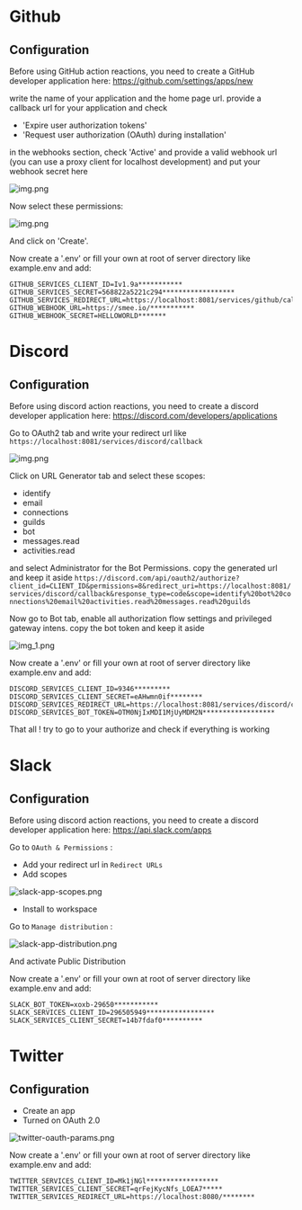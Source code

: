 # Github

## Configuration

Before using GitHub action reactions, you need to create a GitHub developer application here:
https://github.com/settings/apps/new

write the name of your application and the home page url.
provide a callback url for your application and check

- 'Expire user authorization tokens'
- 'Request user authorization (OAuth) during installation'

in the webhooks section, check 'Active' and provide a valid webhook url (you can use a proxy client for localhost development) and put your webhook secret here

![img.png](assets/github_webhook.png)

Now select these permissions:

![img.png](assets/github_permission.png)

And click on 'Create'.

Now create a '.env' or fill your own at root of server directory like example.env and add:

```
GITHUB_SERVICES_CLIENT_ID=Iv1.9a***********
GITHUB_SERVICES_SECRET=568822a5221c294******************
GITHUB_SERVICES_REDIRECT_URL=https://localhost:8081/services/github/callback
GITHUB_WEBHOOK_URL=https://smee.io/***********
GITHUB_WEBHOOK_SECRET=HELLOWORLD*******
```

# Discord

## Configuration

Before using discord action reactions, you need to create a discord developer application here:
https://discord.com/developers/applications

Go to OAuth2 tab and write your redirect url like `https://localhost:8081/services/discord/callback`

![img.png](assets/img.png)

Click on URL Generator tab and select these scopes:

- identify
- email
- connections
- guilds
- bot
- messages.read
- activities.read

and select Administrator for the Bot Permissions. copy the generated url and keep it aside
`https://discord.com/api/oauth2/authorize?client_id=CLIENT_ID&permissions=8&redirect_uri=https://localhost:8081/services/discord/callback&response_type=code&scope=identify%20bot%20connections%20email%20activities.read%20messages.read%20guilds`

Now go to Bot tab, enable all authorization flow settings and privileged gateway intens. copy the bot token and keep it aside

![img_1.png](assets/img_1.png)

Now create a '.env' or fill your own at root of server directory like example.env and add:

```dotenv
DISCORD_SERVICES_CLIENT_ID=9346*********
DISCORD_SERVICES_CLIENT_SECRET=eAHwmn0if********
DISCORD_SERVICES_REDIRECT_URL=https://localhost:8081/services/discord/callback
DISCORD_SERVICES_BOT_TOKEN=OTM0NjIxMDI1MjUyMDM2N******************
```

That all ! try to go to your authorize and check if everything is working


# Slack

## Configuration

Before using discord action reactions, you need to create a discord developer application here: https://api.slack.com/apps

Go to `OAuth & Permissions` :

- Add your redirect url in `Redirect URLs`
- Add scopes

![slack-app-scopes.png](assets/slack-app-scopes.png)

- Install to workspace

Go to `Manage distribution` :

![slack-app-distribution.png](assets/slack-app-distribution.png)

And activate Public Distribution

Now create a '.env' or fill your own at root of server directory like example.env and add:


```
SLACK_BOT_TOKEN=xoxb-29650***********
SLACK_SERVICES_CLIENT_ID=296505949*****************
SLACK_SERVICES_CLIENT_SECRET=14b7fdaf0**********
```

# Twitter

## Configuration

- Create an app
- Turned on OAuth 2.0

![twitter-oauth-params.png](assets/twitter-oauth-params.png)

Now create a '.env' or fill your own at root of server directory like example.env and add:

```
TWITTER_SERVICES_CLIENT_ID=Mk1jNGl******************
TWITTER_SERVICES_CLIENT_SECRET=qrFejKycNfs_LOEA7*****
TWITTER_SERVICES_REDIRECT_URL=https://localhost:8080/********
```